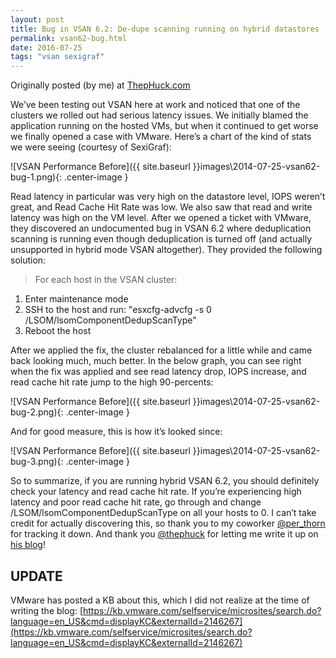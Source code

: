 ```yaml
---
layout: post
title: Bug in VSAN 6.2: De-dupe scanning running on hybrid datastores
permalink: vsan62-bug.html
date: 2016-07-25
tags: "vsan sexigraf"
---
```

Originally posted (by me) at [ThepHuck.com](http://thephuck.com/virtualization/bug-in-vsan-6-2-de-dupe-scanning-running-on-hybrid-datastores/)

We’ve been testing out VSAN here at work and noticed that one of the clusters we rolled out had serious latency issues. We initially blamed the application running on the hosted VMs, but when it continued to get worse we finally opened a case with VMware. Here’s a chart of the kind of stats we were seeing (courtesy of SexiGraf):

![VSAN Performance Before]({{ site.baseurl }}images\2014-07-25-vsan62-bug-1.png){: .center-image }

Read latency in particular was very high on the datastore level, IOPS weren’t great, and Read Cache Hit Rate was low. We also saw that read and write latency was high on the VM level. After we opened a ticket with VMware, they discovered an undocumented bug in VSAN 6.2 where deduplication scanning is running even though deduplication is turned off (and actually unsupported in hybrid mode VSAN altogether). They provided the following solution: 


>For each host in the VSAN cluster:
>
1. Enter maintenance mode
2. SSH to the host and run: "esxcfg-advcfg -s 0 /LSOM/lsomComponentDedupScanType"
3. Reboot the host

After we applied the fix, the cluster rebalanced for a little while and came back looking much, much better. In the below graph, you can see right when the fix was applied and see read latency drop, IOPS increase, and read cache hit rate jump to the high 90-percents:

![VSAN Performance Before]({{ site.baseurl }}images\2014-07-25-vsan62-bug-2.png){: .center-image }

And for good measure, this is how it’s looked since:

![VSAN Performance Before]({{ site.baseurl }}images\2014-07-25-vsan62-bug-3.png){: .center-image }

So to summarize, if you are running hybrid VSAN 6.2, you should definitely check your latency and read cache hit rate. If you’re experiencing high latency and poor read cache hit rate, go through and change /LSOM/lsomComponentDedupScanType on all your hosts to 0. I can’t take credit for actually discovering this, so thank you to my coworker [@per_thorn](https://twitter.com/per_thorn) for tracking it down. And thank you [@thephuck](https://twitter.com/thephuck) for letting me write it up on [his blog](http://thephuck.com)!

## UPDATE
VMware has posted a KB about this, which I did not realize at the time of writing the blog: [https://kb.vmware.com/selfservice/microsites/search.do?language=en_US&cmd=displayKC&externalId=2146267](https://kb.vmware.com/selfservice/microsites/search.do?language=en_US&cmd=displayKC&externalId=2146267)